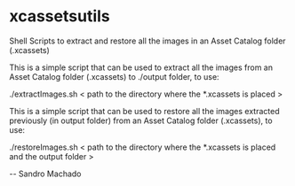 xcassetsutils
=============

Shell Scripts to extract and restore all the images in an Asset Catalog folder (.xcassets)

This is a simple script that can be used to extract all the images from an Asset Catalog folder (.xcassets) to ./output folder, to use:

./extractImages.sh < path to the directory where the *.xcassets is placed > 


This is a simple script that can be used to restore all the images extracted previously (in output folder) from an Asset Catalog folder (.xcassets), to use:

./restoreImages.sh < path to the directory where the *.xcassets is placed and the output folder >
	
-- Sandro Machado
